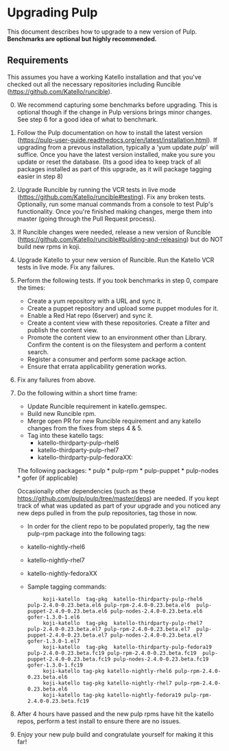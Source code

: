 # Upgrading Pulp

This document describes how to upgrade to a new version of Pulp. **Benchmarks are
optional but highly recommended.**

## Requirements

This assumes you have a working Katello installation and that you've checked
out all the necessary repositories including Runcible (https://github.com/Katello/runcible).

0. We recommend capturing some benchmarks before upgrading. This is
optional though if the change in Pulp versions brings minor changes. See step 6
for a good idea of what to benchmark.

1. Follow the Pulp documentation on how to install the latest version
(https://pulp-user-guide.readthedocs.org/en/latest/installation.html). If upgrading
from a prevous installation, typically a 'yum update *pulp*' will suffice.  Once you
have the latest version installed, make you sure you update or reset the
database. (Its a good idea to keep track of all packages installed as part of this upgrade,
as it will package tagging easier in step 8)

2. Upgrade Runcible by running the VCR tests in live mode
(https://github.com/Katello/runcible#testing). Fix any broken tests.
Optionally, run some manual commands from a console to test Pulp's
functionality. Once you're finished making changes, merge them into master (going through the
Pull Request process).

3. If Runcible changes were needed, release a new version of Runcible
(https://github.com/Katello/runcible#building-and-releasing) but do NOT build
new rpms in koji.

4. Upgrade Katello to your new version of Runcible. Run the Katello VCR tests
in live mode. Fix any failures.

5. Perform the following tests. If you took benchmarks in step 0, compare the
times:
    * Create a yum repository with a URL and sync it.
    * Create a puppet repository and upload some puppet modules for it.
    * Enable a Red Hat repo (6server) and sync it.
    * Create a content view with these repositories. Create a filter and publish the content view.
    * Promote the content view to an environment other than Library. Confirm the content is on the filesystem and perform a content search.
    * Register a consumer and perform some package action.
    * Ensure that errata applicability generation works.

6. Fix any failures from above.

7. Do the following within a short time frame:
     * Update Runcible requirement in katello.gemspec.
     * Build new Runcible rpm.
     * Merge open PR for new Runcible requirement and any katello changes from the fixes from steps 4 & 5.
     * Tag into these katello tags:
       * katello-thirdparty-pulp-rhel6
       * katello-thirdparty-pulp-rhel7
       * katello-thirdparty-pulp-fedoraXX:

      The following packages:
       * pulp
       * pulp-rpm
       * pulp-puppet
       * pulp-nodes
       * gofer (if applicable)

      Occasionally other dependencies (such as these https://github.com/pulp/pulp/tree/master/deps) are needed.
      If you kept track of what was updated as part of your upgrade and you noticed any new deps pulled in from
      the pulp repositories, tag those in now.
     * In order for the client repo to be populated properly, tag the new pulp-rpm package into the following tags:
      * katello-nightly-rhel6
      * katello-nightly-rhel7
      * katello-nightly-fedoraXX

     * Sample tagging commands:
       ```
            koji-katello  tag-pkg  katello-thirdparty-pulp-rhel6   pulp-2.4.0-0.23.beta.el6 pulp-rpm-2.4.0-0.23.beta.el6  pulp-puppet-2.4.0-0.23.beta.el6 pulp-nodes-2.4.0-0.23.beta.el6  gofer-1.3.0-1.el6
            koji-katello  tag-pkg  katello-thirdparty-pulp-rhel7   pulp-2.4.0-0.23.beta.el7 pulp-rpm-2.4.0-0.23.beta.el7  pulp-puppet-2.4.0-0.23.beta.el7 pulp-nodes-2.4.0-0.23.beta.el7  gofer-1.3.0-1.el7
            koji-katello  tag-pkg  katello-thirdparty-pulp-fedora19   pulp-2.4.0-0.23.beta.fc19 pulp-rpm-2.4.0-0.23.beta.fc19  pulp-puppet-2.4.0-0.23.beta.fc19 pulp-nodes-2.4.0-0.23.beta.fc19  gofer-1.3.0-1.fc19
            koji-katello tag-pkg katello-nightly-rhel6 pulp-rpm-2.4.0-0.23.beta.el6
            koji-katello tag-pkg katello-nightly-rhel7 pulp-rpm-2.4.0-0.23.beta.el6
            koji-katello tag-pkg katello-nightly-fedora19 pulp-rpm-2.4.0-0.23.beta.fc19
       ```
8.  After 4 hours have passed and the new pulp rpms have hit the katello repos, perform a test install to ensure
    there are no issues.

9. Enjoy your new pulp build and congratulate yourself for making it this far!